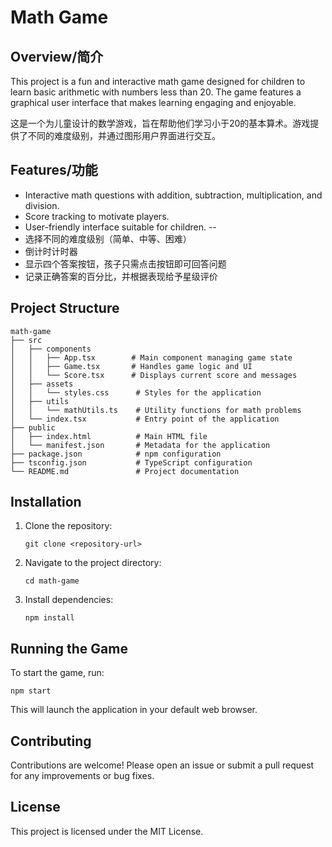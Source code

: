 # Math Game

## Overview/简介
This project is a fun and interactive math game designed for children to learn basic arithmetic with numbers less than 20. The game features a graphical user interface that makes learning engaging and enjoyable.

这是一个为儿童设计的数学游戏，旨在帮助他们学习小于20的基本算术。游戏提供了不同的难度级别，并通过图形用户界面进行交互。

## Features/功能
- Interactive math questions with addition, subtraction, multiplication, and division.
- Score tracking to motivate players.
- User-friendly interface suitable for children.
--
- 选择不同的难度级别（简单、中等、困难）
- 倒计时计时器
- 显示四个答案按钮，孩子只需点击按钮即可回答问题
- 记录正确答案的百分比，并根据表现给予星级评价

## Project Structure
```
math-game
├── src
│   ├── components
│   │   ├── App.tsx        # Main component managing game state
│   │   ├── Game.tsx       # Handles game logic and UI
│   │   └── Score.tsx      # Displays current score and messages
│   ├── assets
│   │   └── styles.css      # Styles for the application
│   ├── utils
│   │   └── mathUtils.ts    # Utility functions for math problems
│   └── index.tsx           # Entry point of the application
├── public
│   ├── index.html          # Main HTML file
│   └── manifest.json       # Metadata for the application
├── package.json            # npm configuration
├── tsconfig.json           # TypeScript configuration
└── README.md               # Project documentation
```

## Installation
1. Clone the repository:
   ```
   git clone <repository-url>
   ```
2. Navigate to the project directory:
   ```
   cd math-game
   ```
3. Install dependencies:
   ```
   npm install
   ```

## Running the Game
To start the game, run:
```
npm start
```
This will launch the application in your default web browser.

## Contributing
Contributions are welcome! Please open an issue or submit a pull request for any improvements or bug fixes.

## License
This project is licensed under the MIT License.
